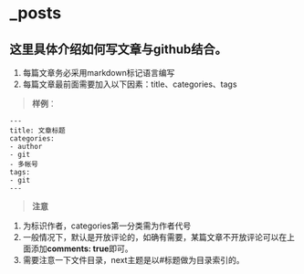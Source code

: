# _posts
## 这里具体介绍如何写文章与github结合。
1. 每篇文章务必采用markdown标记语言编写
2. 每篇文章最前面需要加入以下因素：title、categories、tags  

> **样例**：
```
---
title: 文章标题
categories:
- author
- git
- 多帐号
tags:
- git
---
```

> **注意** 
1. 为标识作者，categories第一分类需为作者代号  
2. 一般情况下，默认是开放评论的，如确有需要，某篇文章不开放评论可以在上面添加**comments: true**即可。  
3. 需要注意一下文件目录，next主题是以#标题做为目录索引的。 

